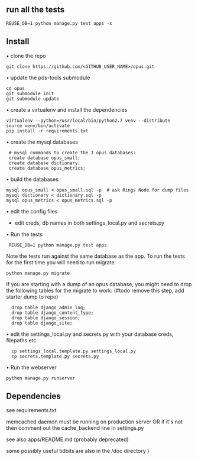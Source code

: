 ## run all the tests

    REUSE_DB=1 python manage.py test apps -x


## Install

• clone the repo

    git clone https://github.com/<GITHUB_USER_NAME>/opus.git

• update the pds-tools submodule

    cd opus
    git submodule init
    git submodule update

• create a virtualenv and install the dependencies

    virtualenv --python=/usr/local/bin/python2.7 venv --distribute
    source venv/bin/activate
    pip install -r requirements.txt

• create the mysql databases

     # mysql commands to create the 3 opus databases:  
     create database opus_small;  
     create database dictionary;
     create database opus_metrics;

• build the databases

    mysql opus_small < opus_small.sql -p  # ask Rings Node for dump files
    mysql dictionary < dictionary.sql -p
    mysql opus_metrics < opus_metrics.sql -p

• edit the config files

  - edit creds, db names in both settings_local.py and secrets.py

• Run the tests

	 REUSE_DB=1 python manage.py test apps

  Note the tests run against the same database as the app.
  To run the tests for the first time you will need to run migrate:

  	python manage.py migrate

If you are starting with a dump of an opus database, you might need to drop the following tables for the migrate to work:
(#todo remove this step, add starter dump to repo)

	  drop table django_admin_log;
	  drop table django_content_type;
	  drop table django_session;
	  drop table django_site;

• edit the settings_local.py and secrets.py with your database creds, filepaths etc

	  cp settings_local.template.py settings_local.py
	  cp secrets.template.py secrets.py

• Run the webserver

	python manage.py runserver


## Dependencies

see requirements.txt

memcached daemon must be running on production server OR if it's not then comment out the cache_backend line in settings.py

see also apps/README.md (probably deprecated)

some possibly useful tidbits are also in the /doc directory )
